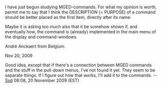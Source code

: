 I have just begun studying MGED-commands. For what my opinion is worth,
permit me to say that I think the DESCRIPTION (= PURPOSE) of a command
should be better placed as the first item, directly after its name.

Maybe it is asking too much also that it be somehow shown if, and
eventually how, the command is (already) implemented in the main menu of
the display and command-windows.

André Anckaert from Belgium.

Nov 20, 2009


Good idea, except that if there's a connection between MGED commands and
the stuff in the pull-down menus, I've not found it yet. They seem to be
separate things. If I figure out how that works, I'll add it to the
commands. --[Ssd](user/Ssd.md) 08:08, 20 November 2009 (EST)
